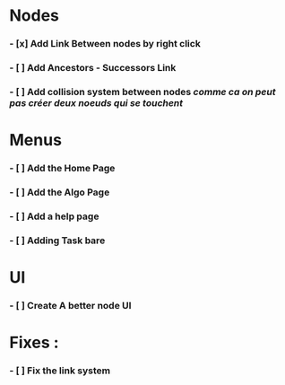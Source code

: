 # Nodes

### - [x] Add Link Between nodes by right click
### - [ ] Add Ancestors - Successors Link
### - [ ] Add collision system between nodes *comme ca on peut pas créer deux noeuds qui se touchent*


# Menus

### - [ ] Add the Home Page
### - [ ] Add the Algo Page
### - [ ] Add a help page
### - [ ] Adding Task bare

# UI

### - [ ] Create A better node UI


# Fixes : 

### - [ ] Fix the link system